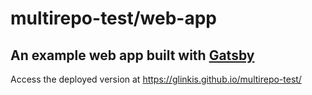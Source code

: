 # multirepo-test/web-app

## An example web app built with [Gatsby](https://www.gatsbyjs.org/)

Access the deployed version at <https://glinkis.github.io/multirepo-test/>
